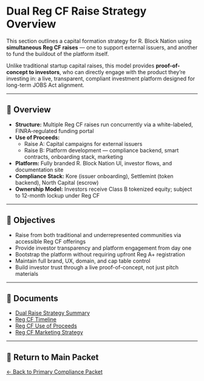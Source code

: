 # Dual Reg CF Raise Strategy Overview

This section outlines a capital formation strategy for R. Block Nation using **simultaneous Reg CF raises** — one to support external issuers, and another to fund the buildout of the platform itself.

Unlike traditional startup capital raises, this model provides **proof-of-concept to investors**, who can directly engage with the product they’re investing in: a live, transparent, compliant investment platform designed for long-term JOBS Act alignment.

---

## 🧭 Overview

- **Structure:** Multiple Reg CF raises run concurrently via a white-labeled, FINRA-regulated funding portal
- **Use of Proceeds:**
  - Raise A: Capital campaigns for external issuers
  - Raise B: Platform development — compliance backend, smart contracts, onboarding stack, marketing
- **Platform:** Fully branded R. Block Nation UI, investor flows, and documentation site
- **Compliance Stack:** Kore (issuer onboarding), Settlemint (token backend), North Capital (escrow)
- **Ownership Model:** Investors receive Class B tokenized equity; subject to 12-month lockup under Reg CF

---

## 🎯 Objectives

- Raise from both traditional and underrepresented communities via accessible Reg CF offerings
- Provide investor transparency and platform engagement from day one
- Bootstrap the platform without requiring upfront Reg A+ registration
- Maintain full brand, UX, domain, and cap table control
- Build investor trust through a live proof-of-concept, not just pitch materials

---

## 📄 Documents

- [Dual Raise Strategy Summary](../ForInvestors/dual-raise-overview.md)
- [Reg CF Timeline](../ForInvestors/Reg-CF-Timeline.md)
- [Reg CF Use of Proceeds](../ForInvestors/RegCF-use-of-proceeds.md)
- [Reg CF Marketing Strategy](../ForInvestors/RegCF-marketing-strategy.md)

---

## 🔗 Return to Main Packet

[← Back to Primary Compliance Packet](../index.md)

